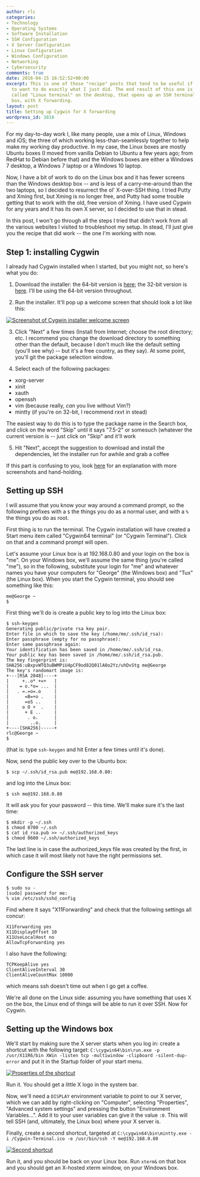 ```yaml
---
author: rlc
categories:
- Technology
- Operating Systems
- Software Installation
- SSH Configuration
- X Server Configuration
- Linux Configuration
- Windows Configuration
- Networking
- Cybersecurity
comments: true
date: 2016-04-15 16:52:52+00:00
excerpt: This is one of those "recipe" posts that tend to be useful if you happen
  to want to do exactly what I just did. The end result of this one is a Windows shortcut
  called "Linux terminal" on the desktop, that opens up an SSH terminal to a Linux
  box, with X forwarding.
layout: post
title: Setting up Cygwin for X forwarding
wordpress_id: 3816
---
```


For my day-to-day work I, like many people, use a mix of Linux, Windows and iOS; the three of which working less-than-seamlessly together to help make my working day productive. In my case, the Linux boxes are mostly Ubuntu boxes (I moved from vanilla Debian to Ubuntu a few years ago; from RedHat to Debian before that) and the Windows boxes are either a Windows 7 desktop, a Windows 7 laptop or a Windows 10 laptop.

Now, I have a bit of work to do on the Linux box and it has fewer screens than the Windows desktop box -- and is less of a carry-me-around than the two laptops, so I decided to resurrect the ol' X-over-SSH thing. I tried Putty and Xming first, but Xming is no longer free, and Putty had some trouble getting that to work with the old, free version of Xming. I have used Cygwin for any years and it has its own X server, so I decided to use that in stead.

In this post, I won't go through all the steps I tried that didn't work from all the various websites I visited to troubleshoot my setup. In stead, I'll just give you the recipe that did work -- the one I'm working with now.

## Step 1: installing Cygwin

I already had Cygwin installed when I started, but you might not, so here's what you do:

1. Download the installer: the 64-bit version is [here](http://cygwin.com/setup-x86_64.exe); the 32-bit version is [here](http://cygwin.com/setup-x86.exe). I'll be using the 64-bit version throughout.

2. Run the installer. It'll pop up a welcome screen that should look a lot like this:

[![Screenshot of Cygwin installer welcome screen](/assets/2016/04/screenshot.png)](/assets/2016/04/screenshot.png)

3. Click "Next" a few times (Install from Internet; choose the root directory; etc. I recommend you change the download directory to something other than the default, because I don't much like the default setting (you'll see why) -- but it's a free country, as they say). At some point, you'll git the package selection window.

4. Select each of the following packages:

- xorg-server
- xinit
- xauth
- openssh
- vim (because really, _can_ you live without Vim?)
- mintty (if you're on 32-bit, I recommend rxvt in stead)

The easiest way to do this is to type the package name in the Search box, and click on the word "Skip" until it says "7.5-2" or somesuch (whatever the current version is -- just click on "Skip" and it'll work

5. Hit "Next", accept the suggestion to download and install the dependencies, let the installer run for awhile and grab a coffee

If this part is confusing to you, look [here](http://x.cygwin.com/docs/ug/setup-cygwin-x-installing.html) for an explanation with more screenshots and hand-holding.

## Setting up SSH

I will assume that you know your way around a command prompt, so the following prefixes with a `$` the things you do as a normal user, and with a `%` the things you do as root.

First thing is to run the terminal. The Cygwin installation will have created a Start menu item called "Cygwin64 terminal" (or "Cygwin Terminal"). Click on that and a command prompt will open.

Let's assume your Linux box is at 192.168.0.80 and your login on the box is "me". On your Windows box, we'll assume the same thing (you're called "me"), so in the following, substitute your login for "me" and whatever names you have your computers for "George" (the Windows box) and "Tux" (the Linux box). When you start the Cygwin terminal, you should see something like this:

    me@George ~
    $

First thing we'll do is create a public key to log into the Linux box:

    $ ssh-keygen
    Generating public/private rsa key pair.
    Enter file in which to save the key (/home/me/.ssh/id_rsa):
    Enter passphrase (empty for no passphrase):
    Enter same passphrase again:
    Your identification has been saved in /home/me/.ssh/id_rsa.
    Your public key has been saved in /home/me/.ssh/id_rsa.pub.
    The key fingerprint is:
    SHA256:uBxpvWTQ3uBWMPiU4pCF9od82Q01lA0o2Yz/uhDvStg me@George
    The key's randomart image is:
    +---[RSA 2048]----+
    |     +..o* +=+   |
    |    = o.*o= ...  |
    |   . =.=o=.o     |
    |      =B=+o .    |
    |      =oS ..     |
    |     o O +  .    |
    |      + E ..     |
    |       . o.      |
    |        ..o.     |
    +----[SHA256]-----+
    rlc@George ~
    $

(that is: type `ssh-keygen` and hit Enter a few times until it's done).

Now, send the public key over to the Ubuntu box:

    $ scp ~/.ssh/id_rsa.pub me@192.168.0.80:

and log into the Linux box:

    $ ssh me@192.168.0.80

It will ask you for your password -- this time. We'll make sure it's the last time:

    $ mkdir -p ~/.ssh
    $ chmod 0700 ~/.ssh
    $ cat id_rsa.pub >> ~/.ssh/authorized_keys
    $ chmod 0600 ~/.ssh/authorized_keys

The last line is in case the authorized_keys file was created by the first, in which case it will most likely not have the right permissions set.

## Configure the SSH server

    $ sudo su -
    [sudo] password for me:
    % vim /etc/ssh/sshd_config

Find where it says "X11Forwarding" and check that the following settings all concur:

    X11Forwarding yes
    X11DisplayOffset 10
    X11UseLocalHost no
    AllowTcpForwarding yes

I also have the following:

    TCPKeepAlive yes
    ClientAliveInterval 30
    ClientAliveCountMax 10000

which means ssh doesn't time out when I go get a coffee.

We're all done on the Linux side: assuming you have something that uses X on the box, the Linux end of things will be able to run it over SSH. Now for Cygwin.

## Setting up the Windows box

We'll start by making sure the X server starts when you log in: create a shortcut with the following target:
`C:\cygwin64\bin\run.exe -p /usr/X11R6/bin XWin -listen tcp -multiwindow -clipboard -silent-dup-error`
and put it in the Startup folder of your start menu.

[![Properties of the shortcut](/assets/2016/04/screenshot-1.png)](/assets/2016/04/screenshot-1.png)

Run it. You should get a little X logo in the system bar.

Now, we'll need a `DISPLAY` environment variable to point to our X server, which we can add by right-clicking on "Computer", selecting "Properties", "Advanced system settings" and pressing the button "Environment Variables...". Add it to your user variables can give it the value `:0`. This will tell SSH (and, ultimately, the Linux box) where your X server is.

Finally, create a second shortcut, targeted at `C:\cygwin64\bin\mintty.exe -i /Cygwin-Terminal.ico -e /usr/bin/ssh -Y me@192.168.0.80`

[![Second shortcut](/assets/2016/04/screenshot-2.png)](/assets/2016/04/screenshot-2.png)

Run it, and you should be back on your Linux box. Run `xterm&` on that box and you should get an X-hosted xterm window, on your Windows box.